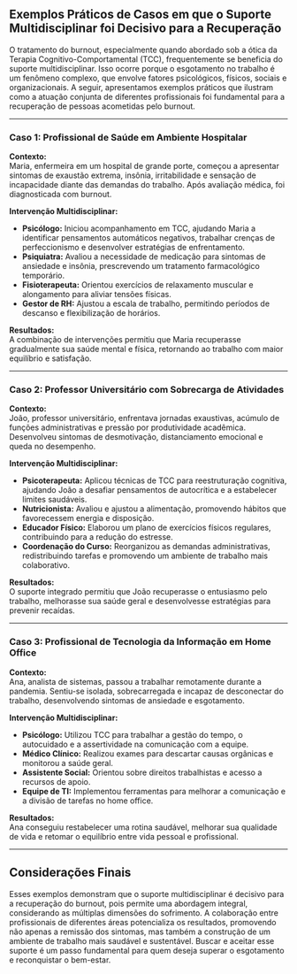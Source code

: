 
## Exemplos Práticos de Casos em que o Suporte Multidisciplinar foi Decisivo para a Recuperação

O tratamento do burnout, especialmente quando abordado sob a ótica da Terapia Cognitivo-Comportamental (TCC), frequentemente se beneficia do suporte multidisciplinar. Isso ocorre porque o esgotamento no trabalho é um fenômeno complexo, que envolve fatores psicológicos, físicos, sociais e organizacionais. A seguir, apresentamos exemplos práticos que ilustram como a atuação conjunta de diferentes profissionais foi fundamental para a recuperação de pessoas acometidas pelo burnout.

---

### Caso 1: Profissional de Saúde em Ambiente Hospitalar

**Contexto:**  
Maria, enfermeira em um hospital de grande porte, começou a apresentar sintomas de exaustão extrema, insônia, irritabilidade e sensação de incapacidade diante das demandas do trabalho. Após avaliação médica, foi diagnosticada com burnout.

**Intervenção Multidisciplinar:**  
- **Psicólogo:** Iniciou acompanhamento em TCC, ajudando Maria a identificar pensamentos automáticos negativos, trabalhar crenças de perfeccionismo e desenvolver estratégias de enfrentamento.
- **Psiquiatra:** Avaliou a necessidade de medicação para sintomas de ansiedade e insônia, prescrevendo um tratamento farmacológico temporário.
- **Fisioterapeuta:** Orientou exercícios de relaxamento muscular e alongamento para aliviar tensões físicas.
- **Gestor de RH:** Ajustou a escala de trabalho, permitindo períodos de descanso e flexibilização de horários.

**Resultados:**  
A combinação de intervenções permitiu que Maria recuperasse gradualmente sua saúde mental e física, retornando ao trabalho com maior equilíbrio e satisfação.

---

### Caso 2: Professor Universitário com Sobrecarga de Atividades

**Contexto:**  
João, professor universitário, enfrentava jornadas exaustivas, acúmulo de funções administrativas e pressão por produtividade acadêmica. Desenvolveu sintomas de desmotivação, distanciamento emocional e queda no desempenho.

**Intervenção Multidisciplinar:**  
- **Psicoterapeuta:** Aplicou técnicas de TCC para reestruturação cognitiva, ajudando João a desafiar pensamentos de autocrítica e a estabelecer limites saudáveis.
- **Nutricionista:** Avaliou e ajustou a alimentação, promovendo hábitos que favorecessem energia e disposição.
- **Educador Físico:** Elaborou um plano de exercícios físicos regulares, contribuindo para a redução do estresse.
- **Coordenação do Curso:** Reorganizou as demandas administrativas, redistribuindo tarefas e promovendo um ambiente de trabalho mais colaborativo.

**Resultados:**  
O suporte integrado permitiu que João recuperasse o entusiasmo pelo trabalho, melhorasse sua saúde geral e desenvolvesse estratégias para prevenir recaídas.

---

### Caso 3: Profissional de Tecnologia da Informação em Home Office

**Contexto:**  
Ana, analista de sistemas, passou a trabalhar remotamente durante a pandemia. Sentiu-se isolada, sobrecarregada e incapaz de desconectar do trabalho, desenvolvendo sintomas de ansiedade e esgotamento.

**Intervenção Multidisciplinar:**  
- **Psicólogo:** Utilizou TCC para trabalhar a gestão do tempo, o autocuidado e a assertividade na comunicação com a equipe.
- **Médico Clínico:** Realizou exames para descartar causas orgânicas e monitorou a saúde geral.
- **Assistente Social:** Orientou sobre direitos trabalhistas e acesso a recursos de apoio.
- **Equipe de TI:** Implementou ferramentas para melhorar a comunicação e a divisão de tarefas no home office.

**Resultados:**  
Ana conseguiu restabelecer uma rotina saudável, melhorar sua qualidade de vida e retomar o equilíbrio entre vida pessoal e profissional.

---

## Considerações Finais

Esses exemplos demonstram que o suporte multidisciplinar é decisivo para a recuperação do burnout, pois permite uma abordagem integral, considerando as múltiplas dimensões do sofrimento. A colaboração entre profissionais de diferentes áreas potencializa os resultados, promovendo não apenas a remissão dos sintomas, mas também a construção de um ambiente de trabalho mais saudável e sustentável. Buscar e aceitar esse suporte é um passo fundamental para quem deseja superar o esgotamento e reconquistar o bem-estar.
```
